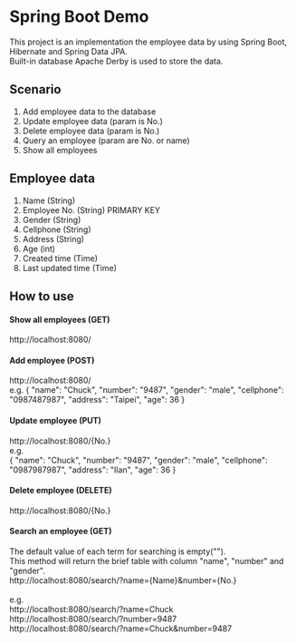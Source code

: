# Spring Boot Demo
This project is an implementation the employee data by using Spring Boot, Hibernate and Spring Data JPA.<br/>
Built-in database Apache Derby is used to store the data.

## Scenario
1. Add employee data to the database
2. Update employee data (param is No.)
3. Delete employee data (param is No.)
4. Query an employee (param are No. or name)
5. Show all employees

## Employee data
1. Name (String)
2. Employee No. (String) PRIMARY KEY
3. Gender (String)
4. Cellphone (String)
5. Address (String)
6. Age (int)
7. Created time (Time)
8. Last updated time (Time)

## How to use
#### Show all employees (GET)
http://localhost:8080/

#### Add employee (POST)
http://localhost:8080/
<br/>
e.g. 
  {
    "name": "Chuck",
    "number": "9487",
    "gender": "male",
    "cellphone": "0987487987",
    "address": "Taipei",
    "age": 36
  }

#### Update employee (PUT)
http://localhost:8080/{No.}
<br/>
e.g.  
  {
    "name": "Chuck",
    "number": "9487",
    "gender": "male",
    "cellphone": "0987987987",
    "address": "Ilan",
    "age": 36
  }

#### Delete employee (DELETE)
http://localhost:8080/{No.}

#### Search an employee (GET)
The default value of each term for searching is empty("").
<br/>
This method will return the brief table with column "name", "number" and "gender". 
<br/>
http://localhost:8080/search/?name={Name}&number={No.}
<br/><br/>
e.g.<br/>
http://localhost:8080/search/?name=Chuck<br/>
http://localhost:8080/search/?number=9487<br/>
http://localhost:8080/search/?name=Chuck&number=9487


